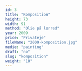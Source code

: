 ```yaml
---
id: 3
title: "Komposition"
height: 73
width: 91
method: "Olie på lærred"
year: 2009
price: "Privateje"
fileName: "2009-komposition.jpg"
medie: "painting"
draft: "no"
slug: "komposition"
weight: "10"
---
```

